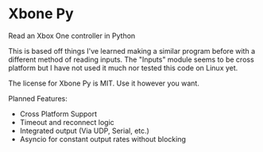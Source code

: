# Xbone Py
Read an Xbox One controller in Python

This is based off things I've learned making a similar program before with a different method of reading inputs.
The "Inputs" module seems to be cross platform but I have not used it much nor tested this code on Linux yet.

The license for Xbone Py is MIT. Use it however you want.

Planned Features:
- Cross Platform Support
- Timeout and reconnect logic
- Integrated output (Via UDP, Serial, etc.)
- Asyncio for constant output rates without blocking
